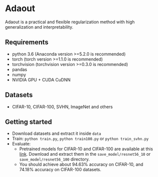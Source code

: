 # Adaout
Adaout is a practical and flexible regularization method with high generalization and interpretability.

## Requirements
- python 3.6 (Anaconda version >=5.2.0 is recommended)
- torch (torch version >=1.1.0 is recommended)
- torchvision (torchvision version >=0.3.0 is recommended)
- pandas
- numpy
- NVIDIA GPU + CUDA CuDNN

## Datasets
- CIFAR-10, CIFAR-100, SVHN, ImageNet and others

## Getting started
- Download datasets and extract it inside  `data`
- Train: `python train.py`, `python train100.py` or `python train_svhn.py`
- Evaluate:
  - Pretrained models for CIFAR-10 and CIFAR-100 are available at this [link](https://drive.google.com/file/d/1eJwEdoTtvt00_3d7SgdtSYxbEjJuWLnv/view?usp=sharing). Download and extract them in the `save_model/resnet56_10` or `save_model/resnet56_100` directory.
  - You should achieve about 94.63% accuracy on CIFAR-10, and 74.18% accuracy on CIFAR-100 datasets.
